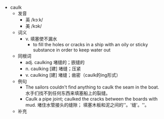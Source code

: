 - caulk
  - 发音
    - 英 /kɔːk/
    - 美 /kɔk/
  - 词义
    - v. 填塞使不漏水
      - to fill the holes or cracks in a ship with an oily or sticky substance in order to keep water out
  - 同根词
    - adj. caulking 堵缝的；嵌缝的
    - n. caulking [建] 堵缝；压紧
    - v. caulking [建] 堵缝；凿密（caulk的ing形式）
  - 例句
    - The sailors couldn't find anything to caulk the seam in the boat. 水手们找不到任何东西来填塞船上的裂缝。
    - Caulk a pipe joint; caulked the cracks between the boards with mud. 堵住水管接头的缝隙； 填塞木板和泥之间的''。'缝'。''。
  - 补充